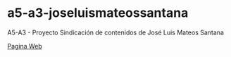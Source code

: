 # a5-a3-joseluismateossantana

A5-A3 - Proyecto Sindicación de contenidos de José Luis Mateos Santana

[Pagina Web](https://joselu83.github.io/a5-a3-joseluismateossantana/)